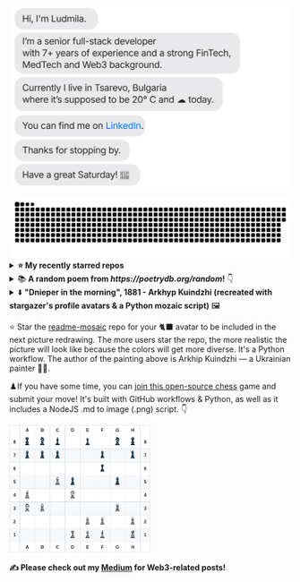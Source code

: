 [![](https://raw.githubusercontent.com/milaabl/milaabl/main/chat.svg)](https://www.linkedin.com/in/ludmila-a-dev/)

<!-- https://github.com/milaabl/milaabl/assets/86361434/c35b0e6f-acf0-435e-920d-b90faa4788ad -->

<img alt="Snake eating my contributions for breakfast🧉" src="https://raw.githubusercontent.com/milaabl/milaabl-readme/preview/github-contribution-grid-snake.svg" />

<details>
<summary>
  <strong>⭐ My recently starred repos </strong>
</summary>
  
<!-- Starred repos start -->
| Name | Url | Stars | Description |
| --- | --- |  --- |  --- |
| przemek890/Gender-prediction-app|https://github.com/przemek890/Gender-prediction-app|2|An application that utilizes camera input to predict a person's gender using a convolutional layer in PyTorch.|
| h0vhann1syan/Armenian-JavaScript-Community|https://github.com/h0vhann1syan/Armenian-JavaScript-Community|12|Welcome to the Armenian JavaScript Community Repository!|
| pieralukasz/pixel-recruitment-task|https://github.com/pieralukasz/pixel-recruitment-task|1|Zadanie rekrutacyjne Pixel Technology|
| SaraRasoulian/oop-solid-patterns|https://github.com/SaraRasoulian/oop-solid-patterns|12|💎  An educational repository for OOP, SOLID and Design Patterns|
| SaraRasoulian/SaraRasoulian|https://github.com/SaraRasoulian/SaraRasoulian|11||
| BogdanMFometescu/resume-builder|https://github.com/BogdanMFometescu/resume-builder|10|Django-based web application that allows users to create, update, and export professional resumes.|
| 0xMimir/Advance-CNN-LSTM-Model-for-Cryptocurrency-Forecasting|https://github.com/0xMimir/Advance-CNN-LSTM-Model-for-Cryptocurrency-Forecasting|6|CNN LSTM model used for predicting cryptocurrencies|
| b-hristov/b-hristov|https://github.com/b-hristov/b-hristov|1||
| CloverGit/CloverGit|https://github.com/CloverGit/CloverGit|5||
| TatevKaren/TatevKaren-data-science-portfolio|https://github.com/TatevKaren/TatevKaren-data-science-portfolio|53|Data Science Portfolio of Tatev Karen Aslanyan including Case Studies and Research Projects that I have completed that solve business problems or introduce new products. Case Study papers, codes, and additional resources are all included.|
| PiotrRut/elonmusk-twitter-notifier|https://github.com/PiotrRut/elonmusk-twitter-notifier|59|AI driven e-mail notifier for tweets mentioning stock from Elon Musk 📈|
| Vendicated/Vencord|https://github.com/Vendicated/Vencord|5804|The cutest Discord client mod|
| yeoman/yo|https://github.com/yeoman/yo|3758|CLI tool for running Yeoman generators|
| matter-labs/zksync-era|https://github.com/matter-labs/zksync-era|1494|zkSync era|
| 0age/create2crunch|https://github.com/0age/create2crunch|399|A Rust program for finding salts that create gas-efficient Ethereum addresses via CREATE2.|
| joshstevens19/ethereum-multicall|https://github.com/joshstevens19/ethereum-multicall|318|Ability to call many ethereum constant function calls in 1 JSONRPC request|
| threshold-network/token-dashboard|https://github.com/threshold-network/token-dashboard|21||
| LimeChain/mongoose-immutable-plugin|https://github.com/LimeChain/mongoose-immutable-plugin|2|Mongoose plugin guarding fields from modifications|
| ankitects/anki|https://github.com/ankitects/anki|16517|Anki's shared backend and web components, and the Qt frontend|
| lightningnetwork/lnd|https://github.com/lightningnetwork/lnd|7366|Lightning Network Daemon ⚡️|
| CoNarrative/mongo-immutable|https://github.com/CoNarrative/mongo-immutable|10|Immutable MongoDB.|
| lightningdevkit/rust-lightning|https://github.com/lightningdevkit/rust-lightning|1052|A highly modular Bitcoin Lightning library written in Rust. It's rust-lightning, not Rusty's Lightning!|
| node-lightning/node-lightning|https://github.com/node-lightning/node-lightning|128|Bitcoin Lighting Network implemented in Node.js|
| OpenZeppelin/openzeppelin-contracts-upgradeable|https://github.com/OpenZeppelin/openzeppelin-contracts-upgradeable|917|Upgradeable variant of OpenZeppelin Contracts, meant for use in upgradeable contracts. |
| dapphub/ds-test|https://github.com/dapphub/ds-test|196|Assertions, equality checks and other test helpers|
| hbarcelos/forge-multi-version|https://github.com/hbarcelos/forge-multi-version|24|Using forge with multiple solc versions|
| threshold-network/merkle-distribution|https://github.com/threshold-network/merkle-distribution|1|Threshold Network rewards generation and distribution|
| nucypher/nucypher-contracts|https://github.com/nucypher/nucypher-contracts|15|Ethereum contracts supporting TACo applications on the Threshold Network.|
| keep-network/tbtc-v2|https://github.com/keep-network/tbtc-v2|43|Trustlessly tokenized Bitcoin on Ethereum, version 2|
| TotallyMaliciousCryptoBro/TotallyMaliciousCryptoBro|https://github.com/TotallyMaliciousCryptoBro/TotallyMaliciousCryptoBro|4||

<!-- Starred repos end -->

</details>

<details>
  <summary>📚 <strong>A random poem from <em>https://poetrydb.org/random</em>!</strong> 👇 </summary>

<!-- Start poem -->
# 💮 The Vision of Judgment.  by Quevedo Redivivus by *George Gordon, Lord Byron*

<p>
          SUGGESTED BY THE COMPOSITION SO ENTITLED BY THE AUTHOR<br/>                          OF "WAT TYLER."<br/><br/>"A Daniel come to judgment! yea, a Daniel!<br/>I thank thee, Jew, for teaching me that word."<br/><br/>                [_Merchant of Venice_, act iv. sc. 1, lines 218, 336.<br/><br/>" fools rush in where angels fear to tread."<br/><br/>                              [POPE'S _Essay on Criticism_, line 625.<br/><br/>Saint Peter sat by the celestial gate:<br/>  His keys were rusty, and the lock was dull,<br/>So little trouble had been given of late;<br/>  Not that the place by any means was full,<br/>But since the Gallic era "eighty-eight"<br/>  The Devils had ta'en a longer, stronger pull,<br/>And "a pull altogether," as they say<br/>At sea--which drew most souls another way.<br/><br/>The Angels all were singing out of tune,<br/>  And hoarse with having little else to do,<br/>Excepting to wind up the sun and moon,<br/>  Or curb a runaway young star or two,<br/>Or wild colt of a comet, which too soon<br/>  Broke out of bounds o'er the ethereal blue,<br/>Splitting some planet with its playful tail,<br/>As boats are sometimes by a wanton whale.<br/><br/>The Guardian Seraphs had retired on high,<br/>  Finding their charges past all care below;<br/>Terrestrial business filled nought in the sky<br/>  Save the Recording Angel's black bureau;<br/>Who found, indeed, the facts to multiply<br/>  With such rapidity of vice and woe,<br/>That he had stripped off both his wings in quills,<br/>And yet was in arrear of human ills.<br/><br/>His business so augmented of late years,<br/>  That he was forced, against his will, no doubt,<br/>(Just like those cherubs, earthly ministers,)<br/>  For some resource to turn himself about,<br/>And claim the help of his celestial peers,<br/>  To aid him ere he should be quite worn out<br/>By the increased demand for his remarks:<br/>Six Angels and twelve Saints were named his clerks.<br/><br/>This was a handsome board--at least for Heaven;<br/>  And yet they had even then enough to do,<br/>So many Conquerors' cars were daily driven,<br/>  So many kingdoms fitted up anew;<br/>Each day, too, slew its thousands six or seven,<br/>  Till at the crowning carnage, Waterloo,<br/>They threw their pens down in divine disgust--<br/>The page was so besmeared with blood and dust.<br/><br/>This by the way; 'tis not mine to record<br/>  What Angels shrink from: even the very Devil<br/>On this occasion his own work abhorred,<br/>  So surfeited with the infernal revel:<br/>Though he himself had sharpened every sword,<br/>  It almost quenched his innate thirst of evil.<br/>(Here Satan's sole good work deserves insertion--<br/>'Tis, that he has both Generals in reversion.)<br/><br/>Let's skip a few short years of hollow peace,<br/>  Which peopled earth no better, Hell as wont,<br/>And Heaven none--they form the tyrant's lease,<br/>  With nothing but new names subscribed upon't;<br/>'Twill one day finish: meantime they increase,<br/>  "With seven heads and ten horns," and all in front,<br/>Like Saint John's foretold beast; but ours are born<br/>Less formidable in the head than horn.<br/><br/>In the first year of Freedom's second dawn<br/>  Died George the Third; although no tyrant, one<br/>Who shielded tyrants, till each sense withdrawn<br/>  Left him nor mental nor external sun:<br/>A better farmer ne'er brushed dew from lawn,<br/>  A worse king never left a realm undone!<br/>He died--but left his subjects still behind,<br/>One half as mad--and t'other no less blind.<br/><br/>He died! his death made no great stir on earth:<br/>  His burial made some pomp; there was profusion<br/>Of velvet--gilding--brass--and no great dearth<br/>  Of aught but tears--save those shed by collusion:<br/>For these things may be bought at their true worth;<br/>  Of elegy there was the due infusion--<br/>Bought also; and the torches, cloaks and banners,<br/>Heralds, and relics of old Gothic manners,<br/><br/>Formed a sepulchral melodrame. Of all<br/>  The fools who flocked to swell or see the show,<br/>Who cared about the corpse? The funeral<br/>  Made the attraction, and the black the woe,<br/>There throbbed not there a thought which pierced the pall;<br/>  And when the gorgeous coffin was laid low,<br/>It seemed the mockery of hell to fold<br/>The rottenness of eighty years in gold.<br/><br/>So mix his body with the dust! It might<br/>  Return to what it _must_ far sooner, were<br/>The natural compound left alone to fight<br/>  Its way back into earth, and fire, and air;<br/>But the unnatural balsams merely blight<br/>  What Nature made him at his birth, as bare<br/>As the mere million's base unmummied clay--<br/>Yet all his spices but prolong decay.<br/><br/>He's dead--and upper earth with him has done;<br/>  He's buried; save the undertaker's bill,<br/>Or lapidary scrawl, the world is gone<br/>  For him, unless he left a German will:<br/>But where's the proctor who will ask his son?<br/>  In whom his qualities are reigning still,<br/>Except that household virtue, most uncommon,<br/>Of constancy to a bad, ugly woman.<br/><br/>"God save the king!" It is a large economy<br/>  In God to save the like; but if he will<br/>Be saving, all the better; for not one am I<br/>  Of those who think damnation better still:<br/>I hardly know too if not quite alone am I<br/>  In this small hope of bettering future ill<br/>By circumscribing, with some slight restriction,<br/>The eternity of Hell's hot jurisdiction.<br/><br/>I know this is unpopular; I know<br/>  'Tis blasphemous; I know one may be damned<br/>For hoping no one else may e'er be so;<br/>  I know my catechism; I know we're crammed<br/>With the best doctrines till we quite o'erflow;<br/>  I know that all save England's Church have shammed,<br/>And that the other twice two hundred churches<br/>And synagogues have made a _damned_ bad purchase.<br/><br/>God help us all! God help me too! I am,<br/>  God knows, as helpless as the Devil can wish,<br/>And not a whit more difficult to damn,<br/>  Than is to bring to land a late-hooked fish,<br/>Or to the butcher to purvey the lamb;<br/>  Not that I'm fit for such a noble dish,<br/>As one day will be that immortal fry<br/>Of almost every body born to die.<br/><br/>Saint Peter sat by the celestial gate,<br/>  And nodded o'er his keys: when, lo! there came<br/>A wondrous noise he had not heard of late--<br/>  A rushing sound of wind, and stream, and flame;<br/>In short, a roar of things extremely great,<br/>  Which would have made aught save a Saint exclaim;<br/>But he, with first a start and then a wink,<br/>Said, "There's another star gone out, I think!"<br/><br/>But ere he could return to his repose,<br/>  A Cherub flapped his right wing o'er his eyes--<br/>At which Saint Peter yawned, and rubbed his nose:<br/>  "Saint porter," said the angel, "prithee rise!"<br/>Waving a goodly wing, which glowed, as glows<br/>  An earthly peacock's tail, with heavenly dyes:<br/>To which the saint replied, "Well, what's the matter?<br/>"Is Lucifer come back with all this clatter?"<br/><br/>"No," quoth the Cherub: "George the Third is dead."<br/>  "And who _is_ George the Third?" replied the apostle:<br/>"_What George? what Third?_" "The King of England," said<br/>  The angel. "Well! he won't find kings to jostle<br/>Him on his way; but does he wear his head?<br/>  Because the last we saw here had a tustle,<br/>And ne'er would have got into Heaven's good graces,<br/>Had he not flung his head in all our faces.<br/><br/>"He was--if I remember--King of France;<br/>  That head of his, which could not keep a crown<br/>On earth, yet ventured in my face to advance<br/>  A claim to those of martyrs--like my own:<br/>If I had had my sword, as I had once<br/>  When I cut ears off, I had cut him down;<br/>But having but my _keys_, and not my brand,<br/>I only knocked his head from out his hand.<br/><br/>"And then he set up such a headless howl,<br/>  That all the Saints came out and took him in;<br/>And there he sits by Saint Paul, cheek by jowl;<br/>  That fellow Paul--the parvenù! The skin<br/>Of Saint Bartholomew, which makes his cowl<br/>  In heaven, and upon earth redeemed his sin,<br/>So as to make a martyr, never sped<br/>Better than did this weak and wooden head.<br/><br/>"But had it come up here upon its shoulders,<br/>  There would have been a different tale to tell:<br/>The fellow-feeling in the Saint's beholders<br/>  Seems to have acted on them like a spell;<br/>And so this very foolish head Heaven solders<br/>  Back on its trunk: it may be very well,<br/>And seems the custom here to overthrow<br/>Whatever has been wisely done below."<br/><br/>The Angel answered, "Peter! do not pout:<br/>  The King who comes has head and all entire,<br/>And never knew much what it was about--<br/>  He did as doth the puppet--by its wire,<br/>And will be judged like all the rest, no doubt:<br/>  My business and your own is not to inquire<br/>Into such matters, but to mind our cue--<br/>Which is to act as we are bid to do."<br/><br/>While thus they spake, the angelic caravan,<br/>  Arriving like a rush of mighty wind,<br/>Cleaving the fields of space, as doth the swan<br/>  Some silver stream (say Ganges, Nile, or Inde,<br/>Or Thames, or Tweed), and midst them an old man<br/>  With an old soul, and both extremely blind,<br/>Halted before the gate, and, in his shroud,<br/>Seated their fellow-traveller on a cloud.<br/><br/>But bringing up the rear of this bright host<br/>  A Spirit of a different aspect waved<br/>His wings, like thunder-clouds above some coast<br/>  Whose barren beach with frequent wrecks is paved;<br/>His brow was like the deep when tempest-tossed;<br/>  Fierce and unfathomable thoughts engraved<br/>Eternal wrath on his immortal face,<br/>And _where_ he gazed a gloom pervaded space.<br/><br/>As he drew near, he gazed upon the gate<br/>  Ne'er to be entered more by him or Sin,<br/>With such a glance of supernatural hate,<br/>  As made Saint Peter wish himself within;<br/>He pottered with his keys at a great rate,<br/>  And sweated through his Apostolic skin:<br/>Of course his perspiration was but ichor,<br/>Or some such other spiritual liquor.<br/><br/>The very Cherubs huddled all together,<br/>  Like birds when soars the falcon; and they felt<br/>A tingling to the tip of every feather,<br/>  And formed a circle like Orion's belt<br/>Around their poor old charge; who scarce knew whither<br/>  His guards had led him, though they gently dealt<br/>With royal Manes (for by many stories,<br/>And true, we learn the Angels all are Tories).<br/><br/>As things were in this posture, the gate flew<br/>  Asunder, and the flashing of its hinges<br/>Flung over space an universal hue<br/>  Of many-coloured flame, until its tinges<br/>Reached even our speck of earth, and made a new<br/>  Aurora borealis spread its fringes<br/>O'er the North Pole; the same seen, when ice-bound,<br/>By Captain Parry's crew, in "Melville's Sound."<br/><br/>And from the gate thrown open issued beaming<br/>  A beautiful and mighty Thing of Light,<br/>Radiant with glory, like a banner streaming<br/>  Victorious from some world-o'erthrowing fight:<br/>My poor comparisons must needs be teeming<br/>  With earthly likenesses, for here the night<br/>Of clay obscures our best conceptions, saving<br/>Johanna Southcote, or Bob Southey raving.<br/><br/>'Twas the Archangel Michael: all men know<br/>  The make of Angels and Archangels, since<br/>There's scarce a scribbler has not one to show,<br/>  From the fiends' leader to the Angels' Prince.<br/>There also are some altar-pieces, though<br/>  I really can't say that they much evince<br/>One's inner notions of immortal spirits;<br/>But let the connoisseurs explain _their_ merits.<br/><br/>Michael flew forth in glory and in good;<br/>  A goodly work of him from whom all Glory<br/>And Good arise; the portal past--he stood;<br/>  Before him the young Cherubs and Saints hoary--<br/>(I say _young_, begging to be understood<br/>  By looks, not years; and should be very sorry<br/>To state, they were not older than St. Peter,<br/>But merely that they seemed a little sweeter).<br/><br/>The Cherubs and the Saints bowed down before<br/>  That arch-angelic Hierarch, the first<br/>Of Essences angelical who wore<br/>  The aspect of a god; but this ne'er nursed<br/>Pride in his heavenly bosom, in whose core<br/>  No thought, save for his Maker's service, durst<br/>Intrude, however glorified and high;<br/>He knew him but the Viceroy of the sky.<br/><br/>He and the sombre, silent Spirit met--<br/>  They knew each other both for good and ill;<br/>Such was their power, that neither could forget<br/>  His former friend and future foe; but still<br/>There was a high, immortal, proud regret<br/>  In either's eye, as if 'twere less their will<br/>Than destiny to make the eternal years<br/>Their date of war, and their "Champ Clos" the spheres.<br/><br/>But here they were in neutral space: we know<br/>  From Job, that Satan hath the power to pay<br/>A heavenly visit thrice a-year or so;<br/>  And that the "Sons of God," like those of clay,<br/>Must keep him company; and we might show<br/>  From the same book, in how polite a way<br/>The dialogue is held between the Powers<br/>Of Good and Evil--but 'twould take up hours.<br/><br/>And this is not a theologic tract,<br/>  To prove with Hebrew and with Arabic,<br/>If Job be allegory or a fact,<br/>  But a true narrative; and thus I pick<br/>From out the whole but such and such an act<br/>  As sets aside the slightest thought of trick.<br/>'Tis every tittle true, beyond suspicion,<br/>And accurate as any other vision.<br/><br/>The spirits were in neutral space, before<br/>  The gate of Heaven; like eastern thresholds is<br/>The place where Death's grand cause is argued o'er,<br/>  And souls despatched to that world or to this;<br/>And therefore Michael and the other wore<br/>  A civil aspect: though they did not kiss,<br/>Yet still between his Darkness and his Brightness<br/>There passed a mutual glance of great politeness.<br/><br/>The Archangel bowed, not like a modern beau,<br/>  But with a graceful oriental bend,<br/>Pressing one radiant arm just where below<br/>  The heart in good men is supposed to tend;<br/>He turned as to an equal, not too low,<br/>  But kindly; Satan met his ancient friend<br/>With more hauteur, as might an old Castilian<br/>Poor Noble meet a mushroom rich civilian.<br/><br/>He merely bent his diabolic brow<br/>  An instant; and then raising it, he stood<br/>In act to assert his right or wrong, and show<br/>  Cause why King George by no means could or should<br/>Make out a case to be exempt from woe<br/>  Eternal, more than other kings, endued<br/>With better sense and hearts, whom History mentions,<br/>Who long have "paved Hell with their good intentions."<br/><br/>Michael began: "What wouldst thou with this man,<br/>  Now dead, and brought before the Lord? What ill<br/>Hath he wrought since his mortal race began,<br/>  That thou canst claim him? Speak! and do thy will,<br/>If it be just: if in this earthly span<br/>  He hath been greatly failing to fulfil<br/>His duties as a king and mortal, say,<br/>And he is thine; if not--let him have way."<br/><br/>"Michael!" replied the Prince of Air, "even here<br/>  Before the gate of Him thou servest, must<br/>I claim my subject: and will make appear<br/>  That as he was my worshipper in dust,<br/>So shall he be in spirit, although dear<br/>  To thee and thine, because nor wine nor lust<br/>Were of his weaknesses; yet on the throne<br/>He reigned o'er millions to serve me alone.<br/><br/>"Look to _our_ earth, or rather _mine_; it was,<br/>  _Once, more_ thy master's: but I triumph not<br/>In this poor planet's conquest; nor, alas!<br/>  Need he thou servest envy me my lot:<br/>With all the myriads of bright worlds which pass<br/>  In worship round him, he may have forgot<br/>Yon weak creation of such paltry things:<br/>I think few worth damnation save their kings,<br/><br/>"And these but as a kind of quit-rent, to<br/>  Assert my right as Lord: and even had<br/>I such an inclination,'twere (as you<br/>  Well know) superfluous; they are grown so bad,<br/>That Hell has nothing better left to do<br/>  Than leave them to themselves: so much more mad<br/>And evil by their own internal curse,<br/>Heaven cannot make them better, nor I worse.<br/><br/>"Look to the earth, I said, and say again:<br/>  When this old, blind, mad, helpless, weak, poor worm<br/>Began in youth's first bloom and flush to reign,<br/>  The world and he both wore a different form,<br/>And much of earth and all the watery plain<br/>  Of Ocean called him king: through many a storm<br/>His isles had floated on the abyss of Time;<br/>For the rough virtues chose them for their clime.<br/><br/>"He came to his sceptre young; he leaves it old:<br/>  Look to the state in which he found his realm,<br/>And left it; and his annals too behold,<br/>  How to a minion first he gave the helm;<br/>How grew upon his heart a thirst for gold,<br/>  The beggar's vice, which can but overwhelm<br/>The meanest hearts; and for the rest, but glance<br/>Thine eye along America and France.<br/><br/>"'Tis true, he was a tool from first to last<br/>  (I have the workmen safe); but as a tool<br/>So let him be consumed. From out the past<br/>  Of ages, since mankind have known the rule<br/>Of monarchs--from the bloody rolls amassed<br/>  Of Sin and Slaughter--from the Cæsars' school,<br/>Take the worst pupil; and produce a reign<br/>More drenched with gore, more cumbered with the slain.<br/><br/>"He ever warred with freedom and the free:<br/>  Nations as men, home subjects, foreign foes,<br/>So that they uttered the word 'Liberty!'<br/>  Found George the Third their first opponent. Whose<br/>History was ever stained as his will be<br/>  With national and individual woes?<br/>I grant his household abstinence; I grant<br/>His neutral virtues, which most monarchs want;<br/><br/>"I know he was a constant consort; own<br/>  He was a decent sire, and middling lord.<br/>All this is much, and most upon a throne;<br/>  As temperance, if at Apicius' board,<br/>Is more than at an anchorite's supper shown.<br/>  I grant him all the kindest can accord;<br/>And this was well for him, but not for those<br/>Millions who found him what Oppression chose.<br/><br/>"The New World shook him off; the Old yet groans<br/>  Beneath what he and his prepared, if not<br/>Completed: he leaves heirs on many thrones<br/>  To all his vices, without what begot<br/>Compassion for him--his tame virtues; drones<br/>  Who sleep, or despots who have now forgot<br/>A lesson which shall be re-taught them, wake<br/>Upon the thrones of earth; but let them quake!<br/><br/>"Five millions of the primitive, who hold<br/>  The faith which makes ye great on earth, implored<br/>A _part_ of that vast _all_ they held of old,--<br/>  Freedom to worship--not alone your Lord,<br/>Michael, but you, and you, Saint Peter! Cold<br/>  Must be your souls, if you have not abhorred<br/>The foe to Catholic participation<br/>In all the license of a Christian nation.<br/><br/>"True! he allowed them to pray God; but as<br/>  A consequence of prayer, refused the law<br/>Which would have placed them upon the same base<br/>  With those who did not hold the Saints in awe."<br/>But here Saint Peter started from his place<br/>  And cried, "You may the prisoner withdraw:<br/>Ere Heaven shall ope her portals to this Guelph,<br/>While I am guard, may I be damned myself!<br/><br/>"Sooner will I with Cerberus exchange<br/>  My office (and _his_ is no sinecure)<br/>Than see this royal Bedlam-bigot range<br/>  The azure fields of Heaven, of that be sure!"<br/>"Saint!" replied Satan, "you do well to avenge<br/>  The wrongs he made your satellites endure;<br/>And if to this exchange you should be given,<br/>I'll try to coax _our_ Cerberus up to Heaven!"<br/><br/>Here Michael interposed: "Good Saint! and Devil!<br/>  Pray, not so fast; you both outrun discretion.<br/>Saint Peter! you were wont to be more civil:<br/>  Satan! excuse this warmth of his expression,<br/>And condescension to the vulgar's level:<br/>  Even Saints sometimes forget themselves in session.<br/>Have you got more to say?"--"No."--"If you please,<br/>I'll trouble you to call your witnesses."<br/><br/>Then Satan turned and waved his swarthy hand,<br/>  Which stirred with its electric qualities<br/>Clouds farther off than we can understand,<br/>  Although we find him sometimes in our skies;<br/>Infernal thunder shook both sea and land<br/>  In all the planets--and Hell's batteries<br/>Let off the artillery, which Milton mentions<br/>As one of Satan's most sublime inventions.<br/><br/>This was a signal unto such damned souls<br/>  As have the privilege of their damnation<br/>Extended far beyond the mere controls<br/>  Of worlds past, present, or to come; no station<br/>Is theirs particularly in the rolls<br/>  Of Hell assigned; but where their inclination<br/>Or business carries them in search of game,<br/>They may range freely--being damned the same.<br/><br/>They are proud of this--as very well they may,<br/>  It being a sort of knighthood, or gilt key<br/>Stuck in their loins; or like to an "entré"<br/>  Up the back stairs, or such free-masonry.<br/>I borrow my comparisons from clay,<br/>  Being clay myself. Let not those spirits be<br/>Offended with such base low likenesses;<br/>We know their posts are nobler far than these.<br/><br/>When the great signal ran from Heaven to Hell--<br/>  About ten million times the distance reckoned<br/>From our sun to its earth, as we can tell<br/>  How much time it takes up, even to a second,<br/>For every ray that travels to dispel<br/>  The fogs of London, through which, dimly beaconed,<br/>The weathercocks are gilt some thrice a year,<br/>If that the _summer_ is not too severe:<br/><br/>I say that I can tell--'twas half a minute;<br/>  I know the solar beams take up more time<br/>Ere, packed up for their journey, they begin it;<br/>  But then their Telegraph is less sublime,<br/>And if they ran a race, they would not win it<br/>  'Gainst Satan's couriers bound for their own clime.<br/>The sun takes up some years for every ray<br/>To reach its goal--the Devil not half a day.<br/><br/>Upon the verge of space, about the size<br/>  Of half-a-crown, a little speck appeared<br/>(I've seen a something like it in the skies<br/>  In the Ægean, ere a squall); it neared,<br/>And, growing bigger, took another guise;<br/>  Like an aërial ship it tacked, and steered,<br/>Or _was_ steered (I am doubtful of the grammar<br/>Of the last phrase, which makes the stanza stammer;<br/><br/>But take your choice): and then it grew a cloud;<br/>  And so it was--a cloud of witnesses.<br/>But such a cloud! No land ere saw a crowd<br/>  Of locusts numerous as the heavens saw these;<br/>They shadowed with their myriads Space; their loud<br/>  And varied cries were like those of wild geese,<br/>(If nations may be likened to a goose),<br/>And realised the phrase of "Hell broke loose."<br/><br/>Here crashed a sturdy oath of stout John Bull,<br/>  Who damned away his eyes as heretofore:<br/>There Paddy brogued "By Jasus!"--"What's your wull?"<br/>  The temperate Scot exclaimed: the French ghost swore<br/>In certain terms I shan't translate in full,<br/>  As the first coachman will; and 'midst the war,<br/>The voice of Jonathan was heard to express,<br/>"_Our_ President is going to war, I guess."<br/><br/>Besides there were the Spaniard, Dutch, and Dane;<br/>  In short, an universal shoal of shades<br/>From Otaheite's isle to Salisbury Plain,<br/>  Of all climes and professions, years and trades,<br/>Ready to swear against the good king's reign,<br/>  Bitter as clubs in cards are against spades:<br/>All summoned by this grand "subpoena," to<br/>Try if kings mayn't be damned like me or you.<br/><br/>When Michael saw this host, he first grew pale,<br/>  As Angels can; next, like Italian twilight,<br/>He turned all colours--as a peacock's tail,<br/>  Or sunset streaming through a Gothic skylight<br/>In some old abbey, or a trout not stale,<br/>  Or distant lightning on the horizon by night,<br/>Or a fresh rainbow, or a grand review<br/>Of thirty regiments in red, green, and blue.<br/><br/>Then he addressed himself to Satan: "Why--<br/>  My good old friend, for such I deem you, though<br/>Our different parties make us fight so shy,<br/>  I ne'er mistake you for a _personal_ foe;<br/>Our difference _political_, and I<br/>  Trust that, whatever may occur below,<br/>You know my great respect for you: and this<br/>Makes me regret whate'er you do amiss--<br/><br/>"Why, my dear Lucifer, would you abuse<br/>  My call for witnesses? I did not mean<br/>That you should half of Earth and Hell produce;<br/>  'Tis even superfluous, since two honest, clean,<br/>True testimonies are enough: we lose<br/>  Our Time, nay, our Eternity, between<br/>The accusation and defence: if we<br/>Hear both, 'twill stretch our immortality."<br/><br/>Satan replied, "To me the matter is<br/>  Indifferent, in a personal point of view:<br/>I can have fifty better souls than this<br/>  With far less trouble than we have gone through<br/>Already; and I merely argued his<br/>  Late Majesty of Britain's case with you<br/>Upon a point of form: you may dispose<br/>Of him; I've kings enough below, God knows!"<br/><br/>Thus spoke the Demon (late called "multifaced"<br/>  By multo-scribbling Southey). "Then we'll call<br/>One or two persons of the myriads placed<br/>  Around our congress, and dispense with all<br/>The rest," quoth Michael: "Who may be so graced<br/>  As to speak first? there's choice enough--who shall<br/>It be?" Then Satan answered, "There are many;<br/>But you may choose Jack Wilkes as well as any."<br/><br/>A merry, cock-eyed, curious-looking Sprite<br/>  Upon the instant started from the throng,<br/>Dressed in a fashion now forgotten quite;<br/>  For all the fashions of the flesh stick long<br/>By people in the next world; where unite<br/>  All the costumes since Adam's, right or wrong,<br/>From Eve's fig-leaf down to the petticoat,<br/>Almost as scanty, of days less remote.<br/><br/>The Spirit looked around upon the crowds<br/>  Assembled, and exclaimed, "My friends of all<br/>The spheres, we shall catch cold amongst these clouds;<br/>  So let's to business: why this general call?<br/>If those are freeholders I see in shrouds,<br/>  And 'tis for an election that they bawl,<br/>Behold a candidate with unturned coat!<br/>Saint Peter, may I count upon your vote?"<br/><br/>"Sir," replied Michael, "you mistake; these things<br/>  Are of a former life, and what we do<br/>Above is more august; to judge of kings<br/>  Is the tribunal met: so now you know."<br/>"Then I presume those gentlemen with wings,"<br/>  Said Wilkes, "are Cherubs; and that soul below<br/>Looks much like George the Third, but to my mind<br/>A good deal older--bless me! is he blind?"<br/><br/>"He is what you behold him, and his doom<br/>  Depends upon his deeds," the Angel said;<br/>"If you have aught to arraign in him, the tomb<br/>  Gives license to the humblest beggar's head<br/>To lift itself against the loftiest."--"Some,"<br/>  Said Wilkes, "don't wait to see them laid in lead,<br/>For such a liberty--and I, for one,<br/>Have told them what I thought beneath the sun."<br/><br/>"_Above_ the sun repeat, then, what thou hast<br/>  To urge against him," said the Archangel. "Why,"<br/>Replied the spirit, "since old scores are past,<br/>  Must I turn evidence? In faith, not I.<br/>Besides, I beat him hollow at the last,<br/>  With all his Lords and Commons: in the sky<br/>I don't like ripping up old stories, since<br/>His conduct was but natural in a prince.<br/><br/>"Foolish, no doubt, and wicked, to oppress<br/>  A poor unlucky devil without a shilling;<br/>But then I blame the man himself much less<br/>  Than Bute and Grafton, and shall be unwilling<br/>To see him punished here for their excess,<br/>  Since they were both damned long ago, and still in<br/>Their place below: for me, I have forgiven,<br/>And vote his _habeas corpus_ into Heaven."<br/><br/>"Wilkes," said the Devil, "I understand all this;<br/>  You turned to half a courtier ere you died,<br/>And seem to think it would not be amiss<br/>  To grow a whole one on the other side<br/>Of Charon's ferry; you forget that _his_<br/>  Reign is concluded; whatsoe'er betide,<br/>He won't be sovereign more: you've lost your labour,<br/>For at the best he will but be your neighbour.<br/><br/>"However, I knew what to think of it,<br/>  When I beheld you in your jesting way,<br/>Flitting and whispering round about the spit<br/>  Where Belial, upon duty for the day,<br/>With Fox's lard was basting William Pitt,<br/>  His pupil; I knew what to think, I say:<br/>That fellow even in Hell breeds farther ills;<br/>I'll have him _gagged_--'twas one of his own Bills.<br/><br/>"Call Junius!" From the crowd a shadow stalked.<br/>  And at the name there was a general squeeze,<br/>So that the very ghosts no longer walked<br/>  In comfort, at their own aërial ease,<br/>But were all rammed, and jammed (but to be balked,<br/>  As we shall see), and jostled hands and knees,<br/>Like wind compressed and pent within a bladder,<br/>Or like a human colic, which is sadder.<br/><br/>The shadow came--a tall, thin, grey-haired figure,<br/>  That looked as it had been a shade on earth;<br/>Quick in its motions, with an air of vigour,<br/>  But nought to mark its breeding or its birth;<br/>Now it waxed little, then again grew bigger,<br/>  With now an air of gloom, or savage mirth:<br/>But as you gazed upon its features, they<br/>Changed every instant--to _what_, none could say.<br/><br/>The more intently the ghosts gazed, the less<br/>  Could they distinguish whose the features were;<br/>The Devil himself seemed puzzled even to guess;<br/>  They varied like a dream--now here, now there;<br/>And several people swore from out the press,<br/>  They knew him perfectly; and one could swear<br/>He was his father; upon which another<br/>Was sure he was his mother's cousin's brother:<br/><br/>Another, that he was a duke, or knight,<br/>  An orator, a lawyer, or a priest,<br/>A nabob, a man-midwife; but the wight<br/>  Mysterious changed his countenance at least<br/>As oft as they their minds: though in full sight<br/>  He stood, the puzzle only was increased;<br/>The man was a phantasmagoria in<br/>Himself--he was so volatile and thin.<br/><br/>The moment that you had pronounced him _one_,<br/>  Presto! his face changed, and he was another;<br/>And when that change was hardly well put on,<br/>  It varied, till I don't think his own mother<br/>(If that he had a mother) would her son<br/>  Have known, he shifted so from one to t'other;<br/>Till guessing from a pleasure grew a task,<br/>At this epistolary "Iron Mask."<br/><br/>For sometimes he like Cerberus would seem--<br/>  "Three gentlemen at once" (as sagely says<br/>Good Mrs. Malaprop); then you might deem<br/>  That he was not even _one_; now many rays<br/>Were flashing round him; and now a thick steam<br/>  Hid him from sight--like fogs on London days:<br/>Now Burke, now Tooke, he grew to people's fancies<br/>And certes often like Sir Philip Francis.<br/><br/>I've an hypothesis--'tis quite my own;<br/>  I never let it out till now, for fear<br/>Of doing people harm about the throne,<br/>  And injuring some minister or peer,<br/>On whom the stigma might perhaps be blown;<br/>  It is--my gentle public, lend thine ear!<br/>'Tis, that what Junius we are wont to call,<br/>Was _really--truly_--nobody at all.<br/><br/>I don't see wherefore letters should not be<br/>  Written without hands, since we daily view<br/>Them written without heads; and books, we see,<br/>  Are filled as well without the latter too:<br/>And really till we fix on somebody<br/>  For certain sure to claim them as his due,<br/>Their author, like the Niger's mouth, will bother<br/>The world to say if _there_ be mouth or author.<br/><br/>"And who and what art thou?" the Archangel said.<br/>  "For _that_ you may consult my title-page,"<br/>Replied this mighty shadow of a shade:<br/>  "If I have kept my secret half an age,<br/>I scarce shall tell it now."--"Canst thou upbraid,"<br/>  Continued Michael, "George Rex, or allege<br/>Aught further?" Junius answered, "You had better<br/>First ask him for _his_ answer to my letter:<br/><br/>"My charges upon record will outlast<br/>  The brass of both his epitaph and tomb."<br/>"Repent'st thou not," said Michael, "of some past<br/>  Exaggeration? something which may doom<br/>Thyself if false, as him if true? Thou wast<br/>  Too bitter--is it not so?--in thy gloom<br/>Of passion?"--"Passion!" cried the phantom dim,<br/>"I loved my country, and I hated him.<br/><br/>"What I have written, I have written: let<br/>  The rest be on his head or mine!" So spoke<br/>Old "_Nominis Umbra_;" and while speaking yet,<br/>  Away he melted in celestial smoke.<br/>Then Satan said to Michael, "Don't forget<br/>  To call George Washington, and John Horne Tooke,<br/>And Franklin;"--but at this time there was heard<br/>A cry for room, though not a phantom stirred.<br/><br/>At length with jostling, elbowing, and the aid<br/>  Of Cherubim appointed to that post,<br/>The devil Asmodeus to the circle made<br/>  His way, and looked as if his journey cost<br/>Some trouble. When his burden down he laid,<br/>  "What's this?" cried Michael; "why, 'tis not a ghost?"<br/>"I know it," quoth the Incubus; "but he<br/>Shall be one, if you leave the affair to me.<br/><br/>"Confound the renegado! I have sprained<br/>  My left wing, he's so heavy; one would think<br/>Some of his works about his neck were chained.<br/>  But to the point; while hovering o'er the brink<br/>Of Skiddaw (where as usual it still rained),<br/>  I saw a taper, far below me, wink,<br/>And stooping, caught this fellow at a libel--<br/>No less on History--than the Holy Bible.<br/><br/>"The former is the Devil's scripture, and<br/>  The latter yours, good Michael: so the affair<br/>Belongs to all of us, you understand.<br/>  I snatched him up just as you see him there,<br/>And brought him off for sentence out of hand:<br/>  I've scarcely been ten minutes in the air--<br/>At least a quarter it can hardly be:<br/>I dare say that his wife is still at tea."<br/><br/>Here Satan said, "I know this man of old,<br/>  And have expected him for some time here;<br/>A sillier fellow you will scarce behold,<br/>  Or more conceited in his petty sphere:<br/>But surely it was not worth while to fold<br/>  Such trash below your wing, Asmodeus dear:<br/>We had the poor wretch safe (without being bored<br/>With carriage) coming of his own accord.<br/><br/>"But since he's here, let's see what he has done."<br/>  "Done!" cried Asmodeus, "he anticipates<br/>The very business you are now upon,<br/>  And scribbles as if head clerk to the Fates.<br/>Who knows to what his ribaldry may run,<br/>  When such an ass as this, like Balaam's, prates?"<br/>"Let's hear," quoth Michael, "what he has to say:<br/>You know we're bound to that in every way."<br/><br/>Now the bard, glad to get an audience, which<br/>  By no means often was his case below,<br/>Began to cough, and hawk, and hem, and pitch<br/>  His voice into that awful note of woe<br/>To all unhappy hearers within reach<br/>  Of poets when the tide of rhyme's in flow;<br/>But stuck fast with his first hexameter,<br/>Not one of all whose gouty feet would stir.<br/><br/>But ere the spavined dactyls could be spurred<br/>  Into recitative, in great dismay<br/>Both Cherubim and Seraphim were heard<br/>  To murmur loudly through their long array;<br/>And Michael rose ere he could get a word<br/>  Of all his foundered verses under way,<br/>And cried, "For God's sake stop, my friend! 'twere best--<br/>'_Non Di, non homines_'--you know the rest."<br/><br/>A general bustle spread throughout the throng,<br/>  Which seemed to hold all verse in detestation;<br/>The Angels had of course enough of song<br/>  When upon service; and the generation<br/>Of ghosts had heard too much in life, not long<br/>  Before, to profit by a new occasion:<br/>The Monarch, mute till then, exclaimed, "What! what!<br/>_Pye_ come again? No more--no more of that!"<br/><br/>The tumult grew; an universal cough<br/>  Convulsed the skies, as during a debate,<br/>When Castlereagh has been up long enough<br/>  (Before he was first minister of state,<br/>I mean--the _slaves hear now_); some cried "Off, off!"<br/>  As at a farce; till, grown quite desperate,<br/>The Bard Saint Peter prayed to interpose<br/>(Himself an author) only for his prose.<br/><br/>The varlet was not an ill-favoured knave;<br/>  A good deal like a vulture in the face,<br/>With a hook nose and a hawk's eye, which gave<br/>  A smart and sharper-looking sort of grace<br/>To his whole aspect, which, though rather grave,<br/>  Was by no means so ugly as his case;<br/>But that, indeed, was hopeless as can be,<br/>Quite a poetic felony "_de se_."<br/><br/>Then Michael blew his trump, and stilled the noise<br/>  With one still greater, as is yet the mode<br/>On earth besides; except some grumbling voice,<br/>  Which now and then will make a slight inroad<br/>Upon decorous silence, few will twice<br/>  Lift up their lungs when fairly overcrowed;<br/>And now the Bard could plead his own bad cause,<br/>With all the attitudes of self-applause.<br/><br/>He said--(I only give the heads)--he said,<br/>  He meant no harm in scribbling; 'twas his way<br/>Upon all topics; 'twas, besides, his bread,<br/>  Of which he buttered both sides; 'twould delay<br/>Too long the assembly (he was pleased to dread),<br/>  And take up rather more time than a day,<br/>To name his works--he would but cite a few--<br/>"Wat Tyler"--"Rhymes on Blenheim"--"Waterloo."<br/><br/>He had written praises of a Regicide;<br/>  He had written praises of all kings whatever;<br/>He had written for republics far and wide,<br/>  And then against them bitterer than ever;<br/>For pantisocracy he once had cried<br/>  Aloud, a scheme less moral than 'twas clever;<br/>Then grew a hearty anti-jacobin--<br/>Had turned his coat--and would have turned his skin.<br/><br/>He had sung against all battles, and again<br/>  In their high praise and glory; he had called<br/>Reviewing "the ungentle craft," and then<br/>  Became as base a critic as e'er crawled--<br/>Fed, paid, and pampered by the very men<br/>  By whom his muse and morals had been mauled:<br/>He had written much blank verse, and blanker prose,<br/>And more of both than any body knows.<br/><br/>He had written Wesley's life:--here turning round<br/>  To Satan, "Sir, I'm ready to write yours,<br/>In two octavo volumes, nicely bound,<br/>  With notes and preface, all that most allures<br/>The pious purchaser; and there's no ground<br/>  For fear, for I can choose my own reviewers:<br/>So let me have the proper documents,<br/>That I may add you to my other saints."<br/><br/>Satan bowed, and was silent. "Well, if you,<br/>  With amiable modesty, decline<br/>My offer, what says Michael? There are few<br/>  Whose memoirs could be rendered more divine.<br/>Mine is a pen of all work; not so new<br/>  As it was once, but I would make you shine<br/>Like your own trumpet. By the way, my own<br/>Has more of brass in it, and is as well blown.<br/><br/>"But talking about trumpets, here's my 'Vision!'<br/>  Now you shall judge, all people--yes--you shall<br/>Judge with my judgment! and by my decision<br/>  Be guided who shall enter heaven or fall.<br/>I settle all these things by intuition,<br/>  Times present, past, to come--Heaven--Hell--and all,<br/>Like King Alfonso. When I thus see double,<br/>I save the Deity some worlds of trouble."<br/><br/>He ceased, and drew forth an MS.; and no<br/>  Persuasion on the part of Devils, Saints,<br/>Or Angels, now could stop the torrent; so<br/>  He read the first three lines of the contents:<br/>But at the fourth, the whole spiritual show<br/>Had vanished, with variety of scents,<br/>Ambrosial and sulphureous, as they sprang,<br/>Like lightning, off from his "melodious twang."<br/><br/>Those grand heroics acted as a spell;<br/>  The Angels stopped their ears and plied their pinions;<br/>The Devils ran howling, deafened, down to Hell;<br/>  The ghosts fled, gibbering, for their own dominions--<br/>(For 'tis not yet decided where they dwell,<br/>  And I leave every man to his opinions);<br/>Michael took refuge in his trump--but, lo!<br/>His teeth were set on edge, he could not blow!<br/><br/>Saint Peter, who has hitherto been known<br/>  For an impetuous saint, upraised his keys,<br/>And at the fifth line knocked the poet down;<br/>  Who fell like Phaeton, but more at ease,<br/>Into his lake, for there he did not drown;<br/>  A different web being by the Destinies<br/>Woven for the Laureate's final wreath, whene'er<br/>Reform shall happen either here or there.<br/><br/>He first sank to the bottom--like his works,<br/>  But soon rose to the surface--like himself;<br/>For all corrupted things are buoyed like corks,<br/>  By their own rottenness, light as an elf,<br/>Or wisp that flits o'er a morass: he lurks,<br/>  It may be, still, like dull books on a shelf,<br/>In his own den, to scrawl some "Life" or "Vision,"<br/>As Welborn says--"the Devil turned precisian."<br/><br/>As for the rest, to come to the conclusion<br/>  Of this true dream, the telescope is gone<br/>Which kept my optics free from all delusion,<br/>  And showed me what I in my turn have shown;<br/>All I saw farther, in the last confusion,<br/>  Was, that King George slipped into Heaven for one;<br/>And when the tumult dwindled to a calm,<br/>I left him practising the hundredth psalm.
</p>

***
<!-- End poem -->
</details>

<details>
<summary>
  ⬇️ <strong>"Dnieper in the morning", 1881 - Arkhyp Kuindzhi (recreated with stargazer's profile avatars & a Python mozaic script)</strong> 🖼️
</summary>

<img width="49%" src="https://raw.githubusercontent.com/milaabl/readme-mosaic/main/data/input.jpg" alt="Original picture"/>
<img width="49%" src="https://raw.githubusercontent.com/milaabl/readme-mosaic/main/data/output.jpg" alt="Output picture"/>
<img width="70%" src="https://raw.githubusercontent.com/milaabl/readme-mosaic/main/data/output.gif" alt="Output GIF"/>
</details>

⭐ Star the [readme-mosaic](https://github.com/milaabl/readme-mosaic) repo for your 🐈‍⬛ avatar to be included in the next picture redrawing. The more users star the repo, the more realistic the picture will look like because the colors will get more diverse. It's a Python workflow. The author of the painting above is Arkhip Kuindzhi — a Ukrainian painter 💙💛.

♟️If you have some time, you can [join this open-source chess](https://github.com/milaabl/readme-chess) game and submit your move! It's built with GitHub workflows & Python, as well as it includes a NodeJS .md to image (.png) script. 👇

<a href="https://github.com/milaabl/readme-chess/blob/master/README.md"><img src="https://raw.githubusercontent.com/milaabl/readme-chess/master/chess.png" alt="README chess dynamic game preview" width="50%" /></a>

<strong>✍️ Please check out my <a href="https://medium.com/@milaabl2405">Medium</a> for Web3-related posts!</strong>
